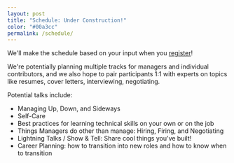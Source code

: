 ```yaml
---
layout: post
title: "Schedule: Under Construction!"
color: "#00a3cc"
permalink: /schedule/
---
```


We'll make the schedule based on your input when you [register](/#tickets)!

We're potentially planning multiple tracks for managers and individual contributors, and we also hope to pair participants 1:1 with experts on topics like resumes, cover letters, interviewing, negotiating.

Potential talks include: 

* Managing Up, Down, and Sideways
* Self-Care
* Best practices for learning technical skills on your own or on the job
* Things Managers do other than manage: Hiring, Firing, and Negotiating
* Lightning Talks / Show & Tell: Share cool things you've built!
* Career Planning: how to transition into new roles and how to know when to transition